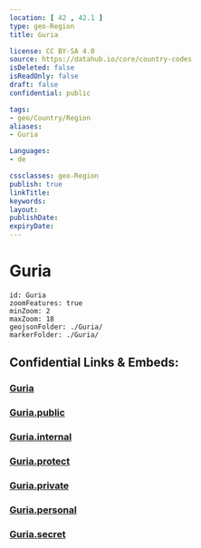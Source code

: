 ```yaml
---
location: [ 42 , 42.1 ] 
type: geo-Region
title: Guria

license: CC BY-SA 4.0
source: https://datahub.io/core/country-codes
isDeleted: false
isReadOnly: false
draft: false
confidential: public

tags:
- geo/Country/Region
aliases:
- Guria

Languages:
- de

cssclasses: geo-Region
publish: true
linkTitle: 
keywords: 
layout: 
publishDate: 
expiryDate: 
---
```


# Guria

```leaflet
id: Guria
zoomFeatures: true 
minZoom: 2 
maxZoom: 18
geojsonFolder: ./Guria/
markerFolder: ./Guria/
```


## Confidential Links & Embeds: 

### [Guria](/_Standards/Earth/Continent/Europe/Europe~East/Georgia,Europe/Regions~Georgia/Guria.md) 

### [Guria.public](/_public/Earth/Continent/Europe/Europe~East/Georgia,Europe/Regions~Georgia/Guria.public.md) 

### [Guria.internal](/_internal/Earth/Continent/Europe/Europe~East/Georgia,Europe/Regions~Georgia/Guria.internal.md) 

### [Guria.protect](/_protect/Earth/Continent/Europe/Europe~East/Georgia,Europe/Regions~Georgia/Guria.protect.md) 

### [Guria.private](/_private/Earth/Continent/Europe/Europe~East/Georgia,Europe/Regions~Georgia/Guria.private.md) 

### [Guria.personal](/_personal/Earth/Continent/Europe/Europe~East/Georgia,Europe/Regions~Georgia/Guria.personal.md) 

### [Guria.secret](/_secret/Earth/Continent/Europe/Europe~East/Georgia,Europe/Regions~Georgia/Guria.secret.md)

